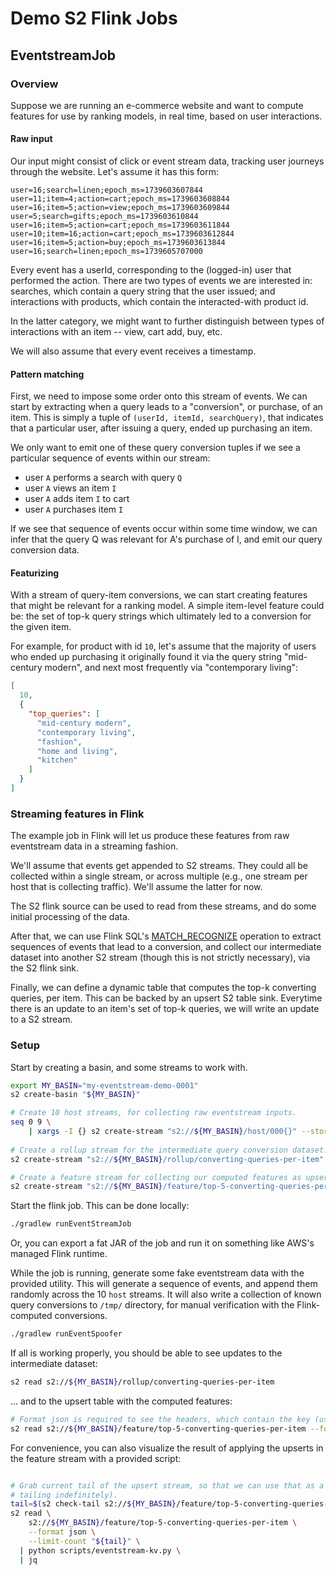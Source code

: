 # Demo S2 Flink Jobs

## EventstreamJob

### Overview

Suppose we are running an e-commerce website and want to compute features for use by ranking models,
in real time, based on user interactions.

#### Raw input

Our input might consist of click or event stream data, tracking user journeys through the website.
Let's assume it has this form:

```
user=16;search=linen;epoch_ms=1739603607844
user=11;item=4;action=cart;epoch_ms=1739603608844
user=16;item=5;action=view;epoch_ms=1739603609844
user=5;search=gifts;epoch_ms=1739603610844
user=16;item=5;action=cart;epoch_ms=1739603611844
user=10;item=16;action=cart;epoch_ms=1739603612844
user=16;item=5;action=buy;epoch_ms=1739603613844
user=16;search=linen;epoch_ms=1739605707000
```

Every event has a userId, corresponding to the (logged-in) user that performed the action. There are
two types of events we are interested in: searches, which contain a query string that the user
issued; and interactions with products, which contain the interacted-with product id.

In the latter category, we might want to further distinguish between types of interactions with an
item -- view, cart add, buy, etc.

We will also assume that every event receives a timestamp.

#### Pattern matching

First, we need to impose some order onto this stream of events. We can start by extracting when a
query leads to a "conversion", or purchase, of an item. This is simply a tuple of
`(userId, itemId, searchQuery)`, that indicates that a particular user, after issuing a query, ended
up purchasing an item.

We only want to emit one of these query conversion tuples if we see a particular sequence of events
within our stream:

- user `A` performs a search with query `Q`
- user `A` views an item `I`
- user `A` adds item `I` to cart
- user `A` purchases item `I`

If we see that sequence of events occur within some time window, we can infer that the
query Q was relevant for A's purchase of I, and emit our query conversion data.

#### Featurizing

With a stream of query-item conversions, we can start creating features that might be relevant for a
ranking model. A simple item-level feature could be: the set of top-k query strings which ultimately
led to a conversion for the given item.

For example, for product with id `10`, let's assume that the majority of users who ended up
purchasing it originally found it via the query string "mid-century modern", and next most
frequently via "contemporary living":

```json
[
  10,
  {
    "top_queries": [
      "mid-century modern",
      "contemporary living",
      "fashion",
      "home and living",
      "kitchen"
    ]
  }
]
```

### Streaming features in Flink

The example job in Flink will let us produce these features from raw eventstream data in a streaming
fashion.

We'll assume that events get appended to S2 streams. They could all be collected within a single
stream, or across multiple (e.g., one stream per host that is collecting traffic). We'll assume the
latter for now.

The S2 flink source can be used to read from these streams, and do some initial processing of the
data.

After that, we can use Flink
SQL's [MATCH_RECOGNIZE](https://nightlies.apache.org/flink/flink-docs-release-1.20/docs/dev/table/sql/queries/match_recognize/)
operation to extract sequences of events that lead to a conversion, and collect our intermediate
dataset into another S2 stream (though this is not strictly necessary), via the S2 flink sink.

Finally, we can define a dynamic table that computes the top-k converting queries, per item. This
can be backed by an upsert S2 table sink. Everytime there is an update to an item's set of top-k
queries, we will write an update to a S2 stream.

### Setup

Start by creating a basin, and some streams to work with.

```bash
export MY_BASIN="my-eventstream-demo-0001"
s2 create-basin "${MY_BASIN}"

# Create 10 host streams, for collecting raw eventstream inputs.
seq 0 9 \
	| xargs -I {} s2 create-stream "s2://${MY_BASIN}/host/000{}" --storage-class standard -r 1w
	
# Create a rollup stream for the intermediate query conversion dataset.
s2 create-stream "s2://${MY_BASIN}/rollup/converting-queries-per-item" --storage-class standard -r 1w

# Create a feature stream for collecting our computed features as upserts.
s2 create-stream "s2://${MY_BASIN}/feature/top-5-converting-queries-per-item" --storage-class standard -r 1w
```

Start the flink job. This can be done locally:

```bash
./gradlew runEventStreamJob
```

Or, you can export a fat JAR of the job and run it on something like AWS's managed Flink runtime.

While the job is running, generate some fake eventstream data with the provided utility. This will
generate a sequence of events, and append them randomly across the 10 `host` streams. It will also
write a collection of known query conversions to `/tmp/` directory, for manual verification with the
Flink-computed conversions.

```bash
./gradlew runEventSpoofer
```

If all is working properly, you should be able to see updates to the intermediate dataset:

```bash
s2 read s2://${MY_BASIN}/rollup/converting-queries-per-item
```

... and to the upsert table with the computed features:

```bash
# Format json is required to see the headers, which contain the key (userId) in upsert mode.
s2 read s2://${MY_BASIN}/feature/top-5-converting-queries-per-item --format json
```

For convenience, you can also visualize the result of applying the upserts in the feature stream
with a provided script:

```bash

# Grab current tail of the upsert stream, so that we can use that as a limit (and not continue
# tailing indefinitely).
tail=$(s2 check-tail s2://${MY_BASIN}/feature/top-5-converting-queries-per-item)
s2 read \
    s2://${MY_BASIN}/feature/top-5-converting-queries-per-item \
    --format json \
    --limit-count "${tail}" \
  | python scripts/eventstream-kv.py \
  | jq
```
